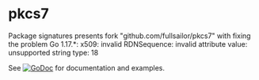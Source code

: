 # pkcs7
Package signatures presents fork "github.com/fullsailor/pkcs7" with fixing the problem Go 1.17.*: x509: invalid RDNSequence: invalid attribute value: unsupported string type: 18

See 
[![GoDoc](https://godoc.org/github.com/golang-mixins/pkcs7?status.svg)](https://godoc.org/github.com/golang-mixins/pkcs7) 
for documentation and examples.
